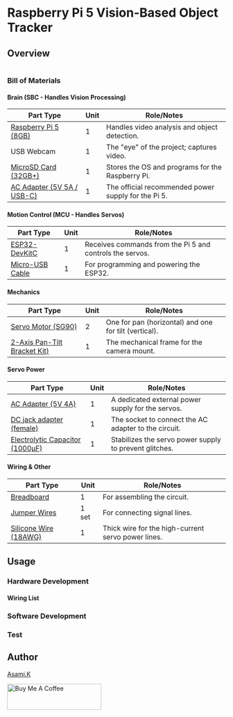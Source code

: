 # Raspberry Pi 5 Vision-Based Object Tracker

## Overview




![]()


### Bill of Materials

#### Brain (SBC - Handles Vision Processing)

| Part Type                      | Unit | Role/Notes                                          |
| ------------------------------ | ---- | --------------------------------------------------- |
| [Raspberry Pi 5 (8GB)](https://amzn.to/4nJZyFh  )       | 1    | Handles video analysis and object detection.        |
| USB Webcam                 | 1    | The "eye" of the project; captures video.           |
| [MicroSD Card (32GB+)](https://amzn.to/44pHdFS  )       | 1    | Stores the OS and programs for the Raspberry Pi.    |
| [AC Adapter (5V 5A / USB-C)](https://amzn.to/46CusZR) | 1    | The official recommended power supply for the Pi 5. |

#### Motion Control (MCU - Handles Servos)

| Part Type                                  | Unit | Role/Notes                                               |
| ------------------------------------------ | ---- | -------------------------------------------------------- |
| [ESP32-DevKitC](https://amzn.to/4jV1hnT)   | 1    | Receives commands from the Pi 5 and controls the servos. |
| [Micro-USB Cable](https://amzn.to/44ZoEZa) | 1    | For programming and powering the ESP32.                  |


#### Mechanics

| Part Type                                               | Unit | Role/Notes                                            |
| ------------------------------------------------------- | ---- | ----------------------------------------------------- |
| [Servo Motor (SG90)](https://amzn.to/3TUevqn)           | 2    | One for pan (horizontal) and one for tilt (vertical). |
| [2-Axis Pan-Tilt Bracket Kit)](https://amzn.to/44J3H3s) | 1    | The mechanical frame for the camera mount.            |


#### Servo Power

| Part Type                                                  | Unit | Role/Notes                                             |
| ---------------------------------------------------------- | ---- | ------------------------------------------------------ |
| [AC Adapter (5V 4A)](https://amzn.to/4lOymDh)              | 1    | A dedicated external power supply for the servos.      |
| [DC jack adapter (female)](https://amzn.to/3IdZI7k)        | 1    | The socket to connect the AC adapter to the circuit.   |
| [Electrolytic Capacitor (1000µF)](https://amzn.to/45ZOWLQ) | 1    | Stabilizes the servo power supply to prevent glitches. |


#### Wiring & Other

| Part Type                                        | Unit  | Role/Notes                                         |
| ------------------------------------------------ | ----- | -------------------------------------------------- |
| [Breadboard](https://amzn.to/40bMzlk)            | 1     | For assembling the circuit.                        |
| [Jumper Wires](https://amzn.to/45voWYC)          | 1 set | For connecting signal lines.                       |
| [Silicone Wire (18AWG)](https://amzn.to/4lMv2sr) | 1     | Thick wire for the high-current servo power lines. |


## Usage

### Hardware Development

<!-- -  Wire it according to [Arduino_Uno_Interactive_Servo_Light_bb.png](https://github.com/asamiile/diy-electronics/blob/main/Arduino_Uno_Interactive_Servo_Light/diagrams/Arduino_Uno_Interactive_Servo_Light_bb.png) -->


#### Wiring List



### Software Development



### Test


## Author

[Asami.K](https://asami.tokyo/)

<a href="https://www.buymeacoffee.com/asamiile" target="_blank"><img src="https://cdn.buymeacoffee.com/buttons/v2/default-yellow.png" alt="Buy Me A Coffee" style="height: 60px !important;width: 217px !important;" ></a>
